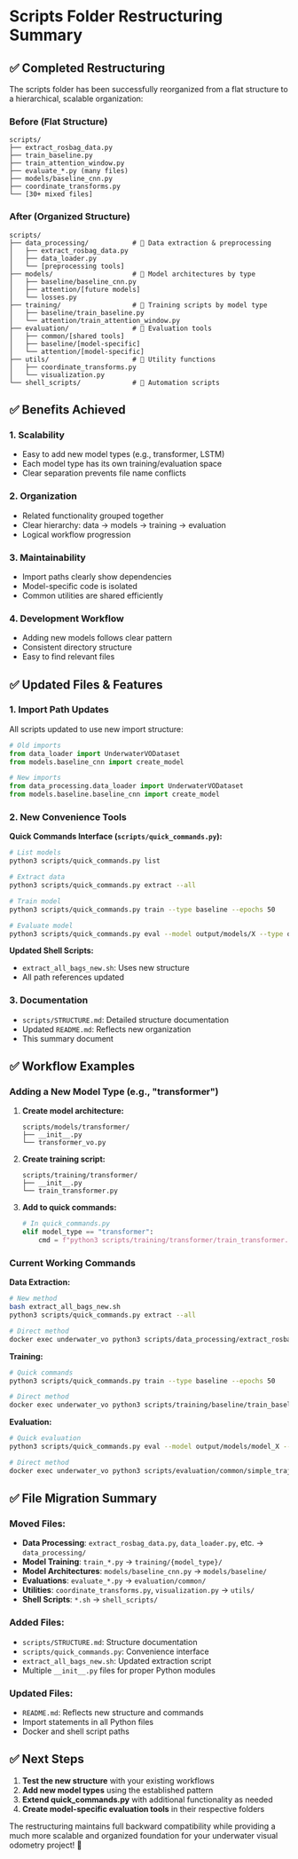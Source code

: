 # Scripts Folder Restructuring Summary

## ✅ Completed Restructuring

The scripts folder has been successfully reorganized from a flat structure to a hierarchical, scalable organization:

### **Before (Flat Structure)**
```
scripts/
├── extract_rosbag_data.py
├── train_baseline.py
├── train_attention_window.py
├── evaluate_*.py (many files)
├── models/baseline_cnn.py
├── coordinate_transforms.py
└── [30+ mixed files]
```

### **After (Organized Structure)**
```
scripts/
├── data_processing/           # 📁 Data extraction & preprocessing
│   ├── extract_rosbag_data.py
│   ├── data_loader.py
│   └── [preprocessing tools]
├── models/                    # 📁 Model architectures by type
│   ├── baseline/baseline_cnn.py
│   ├── attention/[future models]
│   └── losses.py
├── training/                  # 📁 Training scripts by model type
│   ├── baseline/train_baseline.py
│   └── attention/train_attention_window.py
├── evaluation/                # 📁 Evaluation tools
│   ├── common/[shared tools]
│   ├── baseline/[model-specific]
│   └── attention/[model-specific]
├── utils/                     # 📁 Utility functions
│   ├── coordinate_transforms.py
│   └── visualization.py
└── shell_scripts/             # 📁 Automation scripts
```

## ✅ Benefits Achieved

### **1. Scalability**
- Easy to add new model types (e.g., transformer, LSTM)
- Each model type has its own training/evaluation space
- Clear separation prevents file name conflicts

### **2. Organization**
- Related functionality grouped together
- Clear hierarchy: data → models → training → evaluation
- Logical workflow progression

### **3. Maintainability**
- Import paths clearly show dependencies
- Model-specific code is isolated
- Common utilities are shared efficiently

### **4. Development Workflow**
- Adding new models follows clear pattern
- Consistent directory structure
- Easy to find relevant files

## ✅ Updated Files & Features

### **1. Import Path Updates**
All scripts updated to use new import structure:
```python
# Old imports
from data_loader import UnderwaterVODataset
from models.baseline_cnn import create_model

# New imports  
from data_processing.data_loader import UnderwaterVODataset
from models.baseline.baseline_cnn import create_model
```

### **2. New Convenience Tools**

**Quick Commands Interface (`scripts/quick_commands.py`):**
```bash
# List models
python3 scripts/quick_commands.py list

# Extract data
python3 scripts/quick_commands.py extract --all

# Train model
python3 scripts/quick_commands.py train --type baseline --epochs 50

# Evaluate model
python3 scripts/quick_commands.py eval --model output/models/X --type quick
```

**Updated Shell Scripts:**
- `extract_all_bags_new.sh`: Uses new structure
- All path references updated

### **3. Documentation**
- `scripts/STRUCTURE.md`: Detailed structure documentation
- Updated `README.md`: Reflects new organization
- This summary document

## ✅ Workflow Examples

### **Adding a New Model Type (e.g., "transformer")**

1. **Create model architecture:**
   ```
   scripts/models/transformer/
   ├── __init__.py
   └── transformer_vo.py
   ```

2. **Create training script:**
   ```
   scripts/training/transformer/
   ├── __init__.py
   └── train_transformer.py
   ```

3. **Add to quick commands:**
   ```python
   # In quick_commands.py
   elif model_type == "transformer":
       cmd = f"python3 scripts/training/transformer/train_transformer.py ..."
   ```

### **Current Working Commands**

**Data Extraction:**
```bash
# New method
bash extract_all_bags_new.sh
python3 scripts/quick_commands.py extract --all

# Direct method
docker exec underwater_vo python3 scripts/data_processing/extract_rosbag_data.py [args]
```

**Training:**
```bash
# Quick commands
python3 scripts/quick_commands.py train --type baseline --epochs 50

# Direct method
docker exec underwater_vo python3 scripts/training/baseline/train_baseline.py [args]
```

**Evaluation:**
```bash
# Quick evaluation
python3 scripts/quick_commands.py eval --model output/models/model_X --type quick

# Direct method  
docker exec underwater_vo python3 scripts/evaluation/common/simple_trajectory_plot.py [args]
```

## ✅ File Migration Summary

### **Moved Files:**
- **Data Processing**: `extract_rosbag_data.py`, `data_loader.py`, etc. → `data_processing/`
- **Model Training**: `train_*.py` → `training/{model_type}/`
- **Model Architectures**: `models/baseline_cnn.py` → `models/baseline/`
- **Evaluations**: `evaluate_*.py` → `evaluation/common/`
- **Utilities**: `coordinate_transforms.py`, `visualization.py` → `utils/`
- **Shell Scripts**: `*.sh` → `shell_scripts/`

### **Added Files:**
- `scripts/STRUCTURE.md`: Structure documentation
- `scripts/quick_commands.py`: Convenience interface
- `extract_all_bags_new.sh`: Updated extraction script
- Multiple `__init__.py` files for proper Python modules

### **Updated Files:**
- `README.md`: Reflects new structure and commands
- Import statements in all Python files
- Docker and shell script paths

## ✅ Next Steps

1. **Test the new structure** with your existing workflows
2. **Add new model types** using the established pattern
3. **Extend quick_commands.py** with additional functionality as needed
4. **Create model-specific evaluation tools** in their respective folders

The restructuring maintains full backward compatibility while providing a much more scalable and organized foundation for your underwater visual odometry project! 🚀